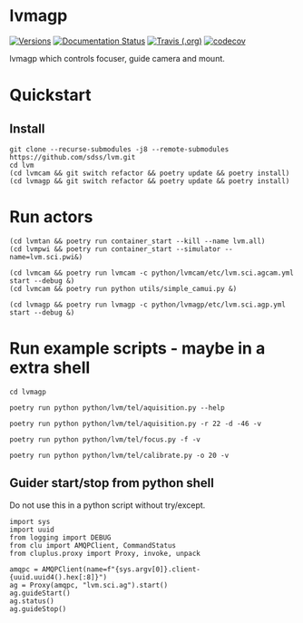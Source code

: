 # lvmagp

[![Versions](https://img.shields.io/badge/python->3.7-blue)](https://img.shields.io/badge/python->3.7-blue)
[![Documentation Status](https://readthedocs.org/projects/sdss-lvmagp/badge/?version=latest)](https://sdss-lvmagp.readthedocs.io/en/latest/?badge=latest)
[![Travis (.org)](https://img.shields.io/travis/sdss/lvmagp)](https://travis-ci.org/sdss/lvmagp)
[![codecov](https://codecov.io/gh/sdss/lvmagp/branch/main/graph/badge.svg)](https://codecov.io/gh/sdss/lvmagp)

lvmagp which controls focuser, guide camera and mount. 

# Quickstart
## Install
    git clone --recurse-submodules -j8 --remote-submodules https://github.com/sdss/lvm.git
    cd lvm
    (cd lvmcam && git switch refactor && poetry update && poetry install)
    (cd lvmagp && git switch refactor && poetry update && poetry install)

# Run actors

    (cd lvmtan && poetry run container_start --kill --name lvm.all)
    (cd lvmpwi && poetry run container_start --simulator --name=lvm.sci.pwi&)

    (cd lvmcam && poetry run lvmcam -c python/lvmcam/etc/lvm.sci.agcam.yml start --debug &)
    (cd lvmcam && poetry run python utils/simple_camui.py &)

    (cd lvmagp && poetry run lvmagp -c python/lvmagp/etc/lvm.sci.agp.yml start --debug &)

# Run example scripts - maybe in a extra shell
    cd lvmagp 

    poetry run python python/lvm/tel/aquisition.py --help

    poetry run python python/lvm/tel/aquisition.py -r 22 -d -46 -v 

    poetry run python python/lvm/tel/focus.py -f -v

    poetry run python python/lvm/tel/calibrate.py -o 20 -v

## Guider start/stop from python shell
Do not use this in a python script without try/except.

    import sys
    import uuid
    from logging import DEBUG
    from clu import AMQPClient, CommandStatus
    from cluplus.proxy import Proxy, invoke, unpack
    
    amqpc = AMQPClient(name=f"{sys.argv[0]}.client-{uuid.uuid4().hex[:8]}")
    ag = Proxy(amqpc, "lvm.sci.ag").start()
    ag.guideStart()
    ag.status()
    ag.guideStop()

